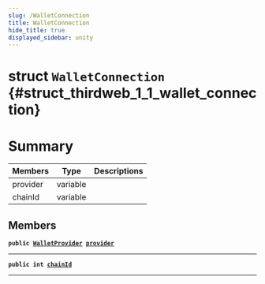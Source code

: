 ```yaml
---
slug: /WalletConnection
title: WalletConnection
hide_title: true
displayed_sidebar: unity
---
```


# struct `WalletConnection` {#struct_thirdweb_1_1_wallet_connection}

# Summary

| Members  | Type     | Descriptions |
| -------- | -------- | ------------ |
| provider | variable |              |
| chainId  | variable |              |

## Members

**`public `[`WalletProvider`](docs/unity/WalletProvider.md#class_thirdweb_1_1_wallet_provider)` `[`provider`](#struct_thirdweb_1_1_wallet_connection_1a4e0dc3ec8e5174aaab9bbb029fe45f02)**

---

**`public int `[`chainId`](#struct_thirdweb_1_1_wallet_connection_1a2eb9d449e812c64389e1ba5cc12c8fc4)**

---
